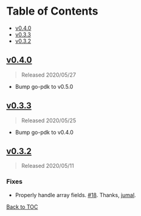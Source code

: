 # Table of Contents

- [v0.4.0](#v040)
- [v0.3.3](#v033)
- [v0.3.2](#v032)

## [v0.4.0]

> Released 2020/05/27

- Bump go-pdk to v0.5.0

## [v0.3.3]

> Released 2020/05/25

- Bump go-pdk to v0.4.0

## [v0.3.2]

> Released 2020/05/11

### Fixes

- Properly handle array fields.
  [#18](https://github.com/Kong/go-pluginserver/pull/18).
  Thanks, [jumal](https://github.com/jumal).

[Back to TOC](#table-of-contents)

[v0.4.0]: https://github.com/Kong/go-pluginserver/compare/v0.3.3..v0.4.0
[v0.3.3]: https://github.com/Kong/go-pluginserver/compare/v0.3.2..v0.3.3
[v0.3.2]: https://github.com/Kong/go-pluginserver/compare/v0.3.1..v0.3.2
